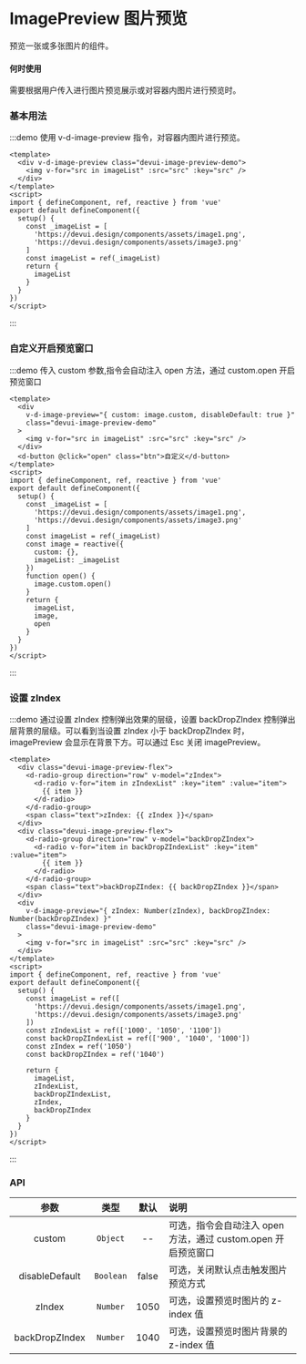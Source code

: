 # ImagePreview 图片预览

预览一张或多张图片的组件。

#### 何时使用

需要根据用户传入进行图片预览展示或对容器内图片进行预览时。

### 基本用法

:::demo 使用 v-d-image-preview 指令，对容器内图片进行预览。

```vue
<template>
  <div v-d-image-preview class="devui-image-preview-demo">
    <img v-for="src in imageList" :src="src" :key="src" />
  </div>
</template>
<script>
import { defineComponent, ref, reactive } from 'vue'
export default defineComponent({
  setup() {
    const _imageList = [
      'https://devui.design/components/assets/image1.png',
      'https://devui.design/components/assets/image3.png'
    ]
    const imageList = ref(_imageList)
    return {
      imageList
    }
  }
})
</script>
```

:::

### 自定义开启预览窗口

:::demo 传入 custom 参数,指令会自动注入 open 方法，通过 custom.open 开启预览窗口

```vue
<template>
  <div
    v-d-image-preview="{ custom: image.custom, disableDefault: true }"
    class="devui-image-preview-demo"
  >
    <img v-for="src in imageList" :src="src" :key="src" />
  </div>
  <d-button @click="open" class="btn">自定义</d-button>
</template>
<script>
import { defineComponent, ref, reactive } from 'vue'
export default defineComponent({
  setup() {
    const _imageList = [
      'https://devui.design/components/assets/image1.png',
      'https://devui.design/components/assets/image3.png'
    ]
    const imageList = ref(_imageList)
    const image = reactive({
      custom: {},
      imageList: _imageList
    })
    function open() {
      image.custom.open()
    }
    return {
      imageList,
      image,
      open
    }
  }
})
</script>
```

:::

### 设置 zIndex

:::demo 通过设置 zIndex 控制弹出效果的层级，设置 backDropZIndex 控制弹出层背景的层级。可以看到当设置 zIndex 小于 backDropZIndex 时，imagePreview 会显示在背景下方。可以通过 Esc 关闭 imagePreview。

```vue
<template>
  <div class="devui-image-preview-flex">
    <d-radio-group direction="row" v-model="zIndex">
      <d-radio v-for="item in zIndexList" :key="item" :value="item">
        {{ item }}
      </d-radio>
    </d-radio-group>
    <span class="text">zIndex: {{ zIndex }}</span>
  </div>
  <div class="devui-image-preview-flex">
    <d-radio-group direction="row" v-model="backDropZIndex">
      <d-radio v-for="item in backDropZIndexList" :key="item" :value="item">
        {{ item }}
      </d-radio>
    </d-radio-group>
    <span class="text">backDropZIndex: {{ backDropZIndex }}</span>
  </div>
  <div
    v-d-image-preview="{ zIndex: Number(zIndex), backDropZIndex: Number(backDropZIndex) }"
    class="devui-image-preview-demo"
  >
    <img v-for="src in imageList" :src="src" :key="src" />
  </div>
</template>
<script>
import { defineComponent, ref, reactive } from 'vue'
export default defineComponent({
  setup() {
    const imageList = ref([
      'https://devui.design/components/assets/image1.png',
      'https://devui.design/components/assets/image3.png'
    ])
    const zIndexList = ref(['1000', '1050', '1100'])
    const backDropZIndexList = ref(['900', '1040', '1000'])
    const zIndex = ref('1050')
    const backDropZIndex = ref('1040')

    return {
      imageList,
      zIndexList,
      backDropZIndexList,
      zIndex,
      backDropZIndex
    }
  }
})
</script>
```

:::

### API

|      参数      |   类型    | 默认  | 说明                                                          |
| :------------: | :-------: | :---: | :------------------------------------------------------------ |
|     custom     | `Object`  |  --   | 可选，指令会自动注入 open 方法，通过 custom.open 开启预览窗口 |
| disableDefault | `Boolean` | false | 可选，关闭默认点击触发图片预览方式                            |
|     zIndex     | `Number`  | 1050  | 可选，设置预览时图片的 z-index 值                             |
| backDropZIndex | `Number`  | 1040  | 可选，设置预览时图片背景的 z-index 值                         |

<style lang="scss">
.devui-image-preview-demo {
  display: flex;
  flex-wrap: wrap;
  img {
    cursor: pointer;
    margin-bottom: 10px;
  }
  .btn {
    margin: 10px;
  }
}
.devui-image-preview-flex {
  display: flex;
  align-items: center;
  .text {
    margin-left: 20px;
  }
}
</style>
